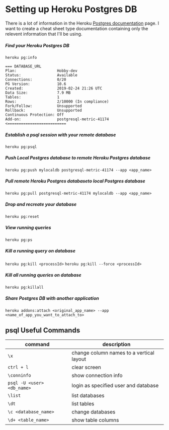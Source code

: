 # Setting up Heroku Postgres DB
There is a lot of information in the Heroku [Postgres documentation](https://devcenter.heroku.com/articles/heroku-postgresql) page. I want to create a cheat sheet type documentation containing only the relevent information that I'll be using.

##### Find your Heroku Postgres DB
`heroku pg:info`

```
=== DATABASE_URL
Plan:                  Hobby-dev
Status:                Available
Connections:           0/20
PG Version:            10.6
Created:               2019-02-24 21:26 UTC
Data Size:             7.9 MB
Tables:                1
Rows:                  2/10000 (In compliance)
Fork/Follow:           Unsupported
Rollback:              Unsupported
Continuous Protection: Off
Add-on:                postgresql-metric-41174 <==========================
```

##### Establish a psql session with your remote database
`heroku pg:psql`

##### Push Local Postgres database to remote Heroku Postgres database
`heroku pg:push mylocaldb postgresql-metric-41174 --app <app_name>`

##### Pull remote Heroku Postgres databaseto local Postgres database
`heroku pg:pull postgresql-metric-41174 mylocaldb --app <app_name>`

##### Drop and recreate your database
`heroku pg:reset`

##### View running queries
`heroku pg:ps`

##### Kill a running query on database
`heroku pg:kill <processId>`
`heroku pg:kill --force <processId>`

##### Kill all running queries on database
`heroku pg:killall`

##### Share Postgres DB with another application
`heroku addons:attach <original_app_name> --app <name_of_app_you_want_to_attach_to>`

## psql Useful Commands
| command        | description |
| ------------- |-------------|
| `\x`      | change column names to a vertical layout
| `ctrl + l`| clear screen |
| `\conninfo` | show connection info |
| `psql -U <user> <db_name>` | login as specified user and database|
| `\list` | list databases |
| `\dt` | list tables |
| `\c <database_name>` | change databases |
| `\d+ <table_name>` | show table columns |
